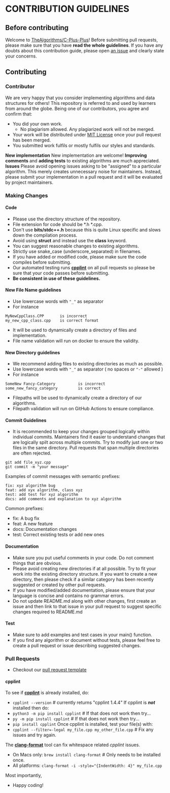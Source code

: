 # CONTRIBUTION GUIDELINES

## Before contributing
Welcome to [TheAlgorithms/C-Plus-Plus](https://github.com/TheAlgorithms/C-Plus-Plus)! Before submitting pull requests, please make sure that you have **read the whole guidelines**. If you have any doubts about this contribution guide, please open [an issue](https://github.com/TheAlgorithms/C-Plus-Plus/issues/new/choose) and clearly state your concerns.

## Contributing
### Contributor
We are very happy that you consider implementing algorithms and data structures for others! This repository is referred to and used by learners from around the globe. Being one of our contributors, you agree and confirm that:
- You did your own work.
    - No plagiarism allowed.  Any plagiarized work will not be merged.
- Your work will be distributed under [MIT License](License) once your pull request has been merged.
- You submitted work fulfils or mostly fulfils our styles and standards.

**New implementation** New implementation are welcome!
**Improving comments** and **adding tests** to existing algorithms are much appreciated.
**Issues** Please avoid opening issues asking to be "assigned” to a particular algorithm.  This merely creates unnecessary noise for maintainers.  Instead, please submit your implementation in a pull request and it will be evaluated by project maintainers.

### Making Changes

#### Code
- Please use the directory structure of the repository.
- File extension for code should be *.h *.cpp.
- Don't use **bits/stdc++.h** because this is quite Linux specific and slows down the compilation process.
- Avoid using **struct** and instead use the **class** keyword.
- You can suggest reasonable changes to existing algorithms.
- Strictly use snake_case (underscore_separated) in filenames.
- If you have added or modified code, please make sure the code compiles before submitting.
- Our automated testing runs [__cpplint__](https://github.com/cpplint/cpplint) on all pull requests so please be sure that your code passes before submitting.
- **Be consistent in use of these guidelines.**

#### New File Name guidelines
- Use lowercase words with ``"_"`` as separator
- For instance 
```
MyNewCppClass.CPP       is incorrect
my_new_cpp_class.cpp    is correct format
```
- It will be used to dynamically create a directory of files and implementation.
- File name validation will run on docker to ensure the validity.

#### New Directory guidelines 
- We recommend adding files to existing directories as much as possible.
- Use lowercase words with ``"_"`` as separator ( no spaces or ```"-"``` allowed )
- For instance
```
SomeNew Fancy-Category          is incorrect
some_new_fancy_category         is correct
```
- Filepaths will be used to dynamically create a directory of our algorithms.
- Filepath validation will run on GitHub Actions to ensure compliance.

#### Commit Guidelines
- It is recommended to keep your changes grouped logically within individual commits. Maintainers find it easier to understand changes that are logically spilt across multiple commits.  Try to modify just one or two files in the same directory.  Pull requests that span multiple directories are often rejected.
```
git add file_xyz.cpp
git commit -m "your message"
```
Examples of commit messages with semantic prefixes:
```
fix: xyz algorithm bug
feat: add xyx algorithm, class xyz
test: add test for xyz algorithm
docs: add comments and explanation to xyz algorithm
```
Common prefixes:
- fix: A bug fix
- feat: A new feature
- docs: Documentation changes
- test: Correct existing tests or add new ones

#### Documentation
- Make sure you put useful comments in your code.  Do not comment things that are obvious.
- Please avoid creating new directories if at all possible. Try to fit your work into the existing directory structure. If you want to create a new directory, then please check if a similar category has been recently suggested or created by other pull requests.
- If you have modified/added documentation, please ensure that your language is concise and contains no grammar errors.
- Do not update README.md along with other changes, first create an issue and then link to that issue in your pull request to suggest specific changes required to README.md

#### Test
- Make sure to add examples and test cases in your main() function.
- If you find any algorithm or document without tests, please feel free to create a pull request or issue describing suggested changes.

### Pull Requests
- Checkout our [pull request template](https://github.com/TheAlgorithms/C-Plus-Plus/blob/master/.github/pull_request_template.md)

#### cpplint
To see if [__cpplint__](https://github.com/cpplint/cpplint) is already installed, do:
* `cpplint --version`  # currently returns "cpplint 1.4.4"
If cpplint is ___not___ installed then do:
* `python3 -m pip install cpplint`  # If that does not work then try...
* `py -m pip install cpplint`  # If that does not work then try...
* `pip install cpplint`
Once cpplint is installed, test your file(s) with:
* `cpplint --filter=-legal my_file.cpp my_other_file.cpp`  # Fix any issues and try again.

The [__clang-format__](https://clang.llvm.org/docs/ClangFormat.html) tool can fix whitespace related _cpplint_ issues.
* On Macs only: `brew install clang-format`  # Only needs to be installed once.
* All platforms: `clang-format -i -style="{IndentWidth: 4}" my_file.cpp`

Most importantly,
- Happy coding!
